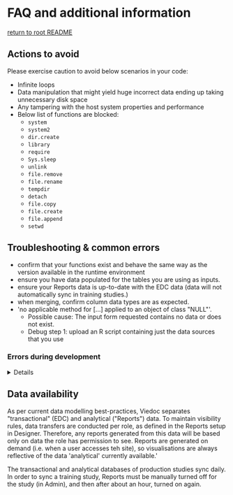# FAQ and additional information
[return to root README](../README.md)
## Actions to avoid
Please exercise caution to avoid below scenarios in your code:

- Infinite loops
- Data manipulation that might yield huge incorrect data ending up taking unnecessary disk space
- Any tampering with the host system properties and performance
- Below list of functions are blocked:
  - `system`
  - `system2`
  - `dir.create`
  - `library`
  - `require`
  - `Sys.sleep`
  - `unlink`
  - `file.remove`
  - `file.rename`
  - `tempdir`
  - `detach`
  - `file.copy`
  - `file.create`
  - `file.append`
  - `setwd`

## Troubleshooting & common errors
- confirm that your functions exist and behave the same way as the version available in the runtime environment
- ensure you have data populated for the tables you are using as inputs.
- ensure your Reports data is up-to-date with the EDC data (data will not automatically sync in training studies.)
- when merging, confirm column data types are as expected.
- 'no applicable method for [...] applied to an object of class "NULL"'. 
  - Possible cause: The input form requested contains no data or does not exist.
  - Debug step 1: upload an R script containing just the data sources that you use

### Errors during development
<details>
Error:
``` R
Error in library(R6) : 
  there is no package called 'R6'
```
(Likely) cause: 
You have not installed the packages. Each package must be installed the first time you work in an R environment.

Fix:
install.packages("R6")


``` R
> In file(filename, "r", encoding = encoding) :
>   cannot open file 'utilityFunctions.R': No such file or directory
```
(Likely) cause:
The R terminal is not using the correct directory as the 'working directory'

Fix:
> Ensure that you substitude in the correct path to your R files
```R
setwd("C:\\Users\\JackSpratt\\Downloads\\SampleForCustomReports")
```

Error:
``` R
> subscript out of bounds
```
(Likely) cause:
the column or row that you are trying to get doesn't exist. You may be calling the [n+1]th item in a list that is n items long, or using an incorrect column name.

Error:
```R
> object of type ‘closure’ is not subsettable
```
(Likely) cause:
You are tryiny to subset or access some elements of a function
There is likely an unclosed bracket or a missing comma, which is making R interpret an object as a function (which is of datatype 'closure')


### Errors in Viedoc Reports (it ran fine locally)
Error:
``` R
> Could not find function "..."
```
(Likely) cause:
You are using a package or function other than ones that are supported by Viedoc Custom Report (see [Dev Guide: Environment ](https://github.com/viedoc/custom-reports/blob/main/docs/dev-guide.md#environment)).
Alternatively, you may be using a different version of a package that is supported. Upload [this utility script](https://github.com/viedoc/custom-reports/blob/main/utils/version_checker.R) as a Custom Report to see the package versions that are used by Viedoc Reports.

Fix:
Find an alternative function to achieve the result, if possible

Error:
```R
Custom report code uses the forbidden functions (library). Please check and upload the code again.
```
(Likely) cause:
You have forgotten to comment out or delete the development environment setup code.

Fix:
Ensure any code included to load packages and data is commented out. 


</details>

## Data availability

As per current data modelling best-practices, Viedoc separates "transactional" (EDC) and analytical ("Reports") data. 
To maintain visibility rules, data transfers are conducted per role, as defined in the Reports setup in Designer. Therefore, any reports generated from this data will be based only on data the role has permission to see. 
Reports are generated on demand (i.e. when a user accesses teh site), so visualisations are always reflective of the data 'analytical' currently available.'

The transactional and analytical databases of production studies sync daily. In order to sync a training study, Reports must be manually turned off for the study (in Admin), and then after about an hour, turned on again.

